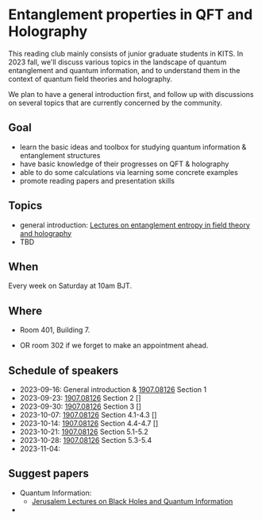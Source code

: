 # Entanglement properties in QFT and Holography

This reading club mainly consists of junior graduate students in KITS. In 2023 fall, we'll discuss various topics in the landscape of quantum entanglement and quantum information, and to understand them in the context of quantum field theories and holography.

We plan to have a general introduction first, and follow up with discussions on several topics that are currently concerned by the community.




## Goal

- learn the basic ideas and toolbox for studying quantum information & entanglement structures
- have basic knowledge of their progresses on QFT & holography
- able to do some calculations via learning some concrete examples 
- promote reading papers and presentation skills



## Topics

- general introduction: [Lectures on entanglement entropy in field theory and
  holography](https://arxiv.org/abs/1907.08126) 
- TBD




## When

Every week on Saturday at 10am BJT.




## Where

- Room 401, Building 7.

- OR room 302 if we forget to make an appointment ahead.

  


## Schedule of speakers

- 2023-09-16: General introduction & [1907.08126](https://arxiv.org/abs/1907.08126) Section 1
- 2023-09-23: [1907.08126](https://arxiv.org/abs/1907.08126) Section 2 []
- 2023-09-30: [1907.08126](https://arxiv.org/abs/1907.08126) Section 3 []
- 2023-10-07: [1907.08126](https://arxiv.org/abs/1907.08126) Section 4.1-4.3 []
- 2023-10-14: [1907.08126](https://arxiv.org/abs/1907.08126) Section 4.4-4.7 []
- 2023-10-21: [1907.08126](https://arxiv.org/abs/1907.08126) Section 5.1-5.2
- 2023-10-28: [1907.08126](https://arxiv.org/abs/1907.08126) Section 5.3-5.4
- 2023-11-04: 



## Suggest papers

- Quantum Information:
  - [Jerusalem Lectures on Black Holes and
    Quantum Information](https://arxiv.org/abs/1409.1231) 
- 

